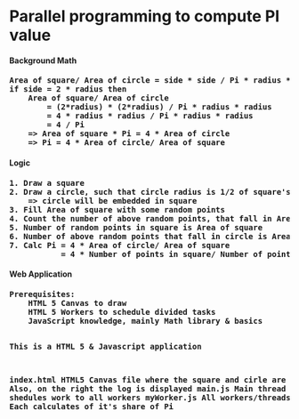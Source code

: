 # Parallel programming to compute PI value

<h4>Background Math<h4>
<pre>Area of square/ Area of circle = side * side / Pi * radius * radius
if side = 2 * radius then
    Area of square/ Area of circle
        = (2*radius) * (2*radius) / Pi * radius * radius
        = 4 * radius * radius / Pi * radius * radius
        = 4 / Pi
    => Area of square * Pi = 4 * Area of circle
    => Pi = 4 * Area of circle/ Area of square
</pre>

<h4>Logic<h4>
<pre>1. Draw a square
2. Draw a circle, such that circle radius is 1/2 of square's side
    => circle will be embedded in square
3. Fill Area of square with some random points
4. Count the number of above random points, that fall in Area of circle too
5. Number of random points in square is Area of square
6. Number of above random points that fall in circle is Area of circle
7. Calc Pi = 4 * Area of circle/ Area of square
           = 4 * Number of points in square/ Number of points in circle too
</pre>

<h4>Web Application<h4>
<pre>Prerequisites:
    HTML 5 Canvas to draw
    HTML 5 Workers to schedule divided tasks
    JavaScript knowledge, mainly Math library & basics

This is a HTML 5 & Javascript application

index.html
    HTML5 Canvas file where the square and cirle are shown
    Also, on the right the log is displayed
main.js
    Main thread that shedules work to all workers
myWorker.js
    All workers/threads use this.
    Each calculates of it's share of Pi
</pre>
